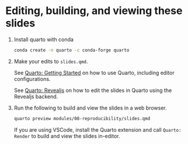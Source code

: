 # Editing, building, and viewing these slides

1. Install quarto with conda

    ```bash
    conda create -n quarto -c conda-forge quarto 
    ```

2. Make your edits to `slides.qmd`.

    See [Quarto: Getting Started](https://quarto.org/docs/get-started/) on how to use Quarto, including editor configurations.

    See [Quarto: Revealjs](https://quarto.org/docs/presentations/revealjs/) on how to edit the slides in Quarto using the Revealjs backend.

3. Run the following to build and view the slides in a web browser.

    ```bash
    quarto preview modules/08-reproducibility/slides.qmd
    ```

    If you are using VSCode, install the Quarto extension and call `Quarto: Render` to build and view the slides in-editor.

